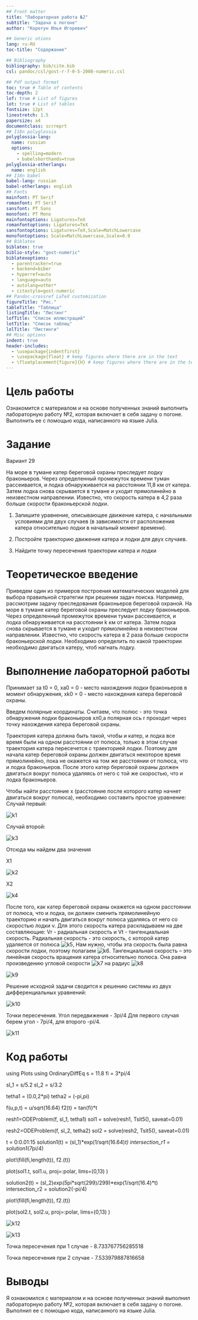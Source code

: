 ```yaml
---
## Front matter
title: "Лабораторная работа №2"
subtitle: "Задача о погоне"
author: "Коротун Илья Игоревич"

## Generic otions
lang: ru-RU
toc-title: "Содержание"

## Bibliography
bibliography: bib/cite.bib
csl: pandoc/csl/gost-r-7-0-5-2008-numeric.csl

## Pdf output format
toc: true # Table of contents
toc-depth: 2
lof: true # List of figures
lot: true # List of tables
fontsize: 12pt
linestretch: 1.5
papersize: a4
documentclass: scrreprt
## I18n polyglossia
polyglossia-lang:
  name: russian
  options:
	- spelling=modern
	- babelshorthands=true
polyglossia-otherlangs:
  name: english
## I18n babel
babel-lang: russian
babel-otherlangs: english
## Fonts
mainfont: PT Serif
romanfont: PT Serif
sansfont: PT Sans
monofont: PT Mono
mainfontoptions: Ligatures=TeX
romanfontoptions: Ligatures=TeX
sansfontoptions: Ligatures=TeX,Scale=MatchLowercase
monofontoptions: Scale=MatchLowercase,Scale=0.9
## Biblatex
biblatex: true
biblio-style: "gost-numeric"
biblatexoptions:
  - parentracker=true
  - backend=biber
  - hyperref=auto
  - language=auto
  - autolang=other*
  - citestyle=gost-numeric
## Pandoc-crossref LaTeX customization
figureTitle: "Рис."
tableTitle: "Таблица"
listingTitle: "Листинг"
lofTitle: "Список иллюстраций"
lotTitle: "Список таблиц"
lolTitle: "Листинги"
## Misc options
indent: true
header-includes:
  - \usepackage{indentfirst}
  - \usepackage{float} # keep figures where there are in the text
  - \floatplacement{figure}{H} # keep figures where there are in the text
---
```


# Цель работы

Ознакомится с материалом и на основе полученных знаний выполнить лабораторную работу №2, которая включает в себя задачу о погоне. Выполнить ее с помощью кода, написанного на языке Julia.

# Задание

Вариант 29

На море в тумане катер береговой охраны преследует лодку браконьеров.
Через определенный промежуток времени туман рассеивается, и лодка
обнаруживается на расстоянии 11,8 км от катера. Затем лодка снова скрывается в
тумане и уходит прямолинейно в неизвестном направлении. Известно, что скорость
катера в 4,2 раза больше скорости браконьерской лодки.

1. Запишите уравнение, описывающее движение катера, с начальными
условиями для двух случаев (в зависимости от расположения катера
относительно лодки в начальный момент времени).

3. Постройте траекторию движения катера и лодки для двух случаев.
   
4. Найдите точку пересечения траектории катера и лодки


# Теоретическое введение

Приведем один из примеров построения математических моделей для выбора правильной стратегии при решении задач поиска.
Например, рассмотрим задачу преследования браконьеров береговой охраной. На море в тумане катер береговой охраны преследует лодку браконьеров. Через определенный промежуток времени туман рассеивается, и лодка
обнаруживается на расстоянии k км от катера. Затем лодка снова скрывается в тумане и уходит прямолинейно в неизвестном направлении. Известно, что скорость катера в 2 раза больше скорости браконьерской лодки.
Необходимо определить по какой траектории необходимо двигаться катеру, чтоб нагнать лодку.

# Выполнение лабораторной работы

Принимает за t0 = 0, xa0 = 0 - место нахождения лодки браконьеров в момент обнаружения,
xk0 = 0 - место нахождения катера береговой охраны.

Введем полярные координаты. Считаем, что полюс - это точка обнаружения лодки браконьеров xл0,а полярная ось r проходит через точку нахождения катера береговой охраны.

Траектория катера должна быть такой, чтобы и катер, и лодка все время были на одном расстоянии от полюса, только в этом случае траектория катера пересечется с траекторией лодки.
Поэтому для начала катер береговой охраны должен двигаться некоторое время прямолинейно, пока не окажется на том же расстоянии от полюса, что и лодка браконьеров. После этого катер береговой охраны должен двигаться
вокруг полюса удаляясь от него с той же скоростью, что и лодка браконьеров.

Чтобы найти расстояние x (расстояние после которого катер начнет двигаться вокруг полюса), необходимо составить простое уравнение: 
Случай первый: 

![k1](image/k1.jpg.png)


Случай второй: 

![k3](image/k3.jpg.png)


Отсюда мы найдем два значения

X1

![k2](image/k2.JPG.png)

X2

![k4](image/k4.jpg.png)

После того, как катер береговой охраны окажется на одном расстоянии от полюса, что и лодка, он должен сменить прямолинейную траекторию и начать двигаться вокруг полюса удаляясь от него со скоростью лодки v.
Для этого скорость катера раскладываем на две составляющие: Vr - радиальная скорость и Vt - тангенциальная скорость. Радиальная скорость - это скорость, с которой катер удаляется от полюса ![k5](image/k5.jpg.png),
Нам нужно, чтобы эта скорость была равна скорости лодки, поэтому полагаем ![k6](image/k6.jpg.png).
Тангенциальная скорость – это линейная скорость вращения катера относительно полюса. Она равна произведению угловой скорости ![k7](image/k7.jpg.png) на радиус ![k8](image/k8.jpg.png)

![k9](image/k9.jpg.png)

Решение исходной задачи сводится к решению системы из двух дифференциальных уравнений:

![k10](image/k10.jpg.png)


Точки пересечения.
Угол передвижения - 3pi/4
Для первого случая берем угол - 7pi/4, для второго -pi/4.

![k11](image/k11.jpg.png)

# Код работы


using Plots 
using OrdinaryDiffEq 
s = 11.8 
fi = 3*pi/4

sl_1 = s/5.2 
sl_2 = s/3.2 

tetha1 = (0.0,2*pi)
tetha2 = (-pi,pi)

f(u,p,t) = u/sqrt(16.64) 
f2(t) = tan(fi)*t  

resh1=ODEProblem(f, sl_1, tetha1)
sol1 = solve(resh1, Tsit5(), saveat=0.01) 

resh2=ODEProblem(f, sl_2, tetha2)
sol2 = solve(resh2, Tsit5(), saveat=0.01) 

t = 0:0.01:15
solution1(t) = (sl_1)*exp(1/sqrt(16.64)*t) 
intersection_r1 = solution1(7*pi/4) 

plot!(fill(fi,length(t)), f2.(t))

plot(sol1.t, sol1.u,
proj=:polar,
lims=(0,13)
)

solution2(t) = (sl_2)*exp(5*pi*sqrt(299)/299)*exp(1/sqrt(16.4)*t) 
intersection_r2 = solution2(-pi/4)

plot!(fill(fi,length(t)), f2.(t))

plot(sol2.t, sol2.u,
proj=:polar,
lims=(0,13)
)


![k12](image/k12.jpg.jpg)


![k13](image/k13.jpg.jpg)


Точка пересечения при 1 случае - 8.733767756285518

Точка пересечения при 2 случае - 7.533979887816658

# Выводы

Я ознакомился с материалом и на основе полученных знаний выполнил лабораторную работу №2, которая включает в себя задачу о погоне. Выполнил ее с помощью кода, написанного на языке Julia.

